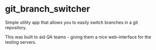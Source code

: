 # git_branch_switcher

Simple utility app that allows you to easily switch branches in a git repository.

This was built to aid QA teams - giving them a nice web-interface for the 
testing servers.
